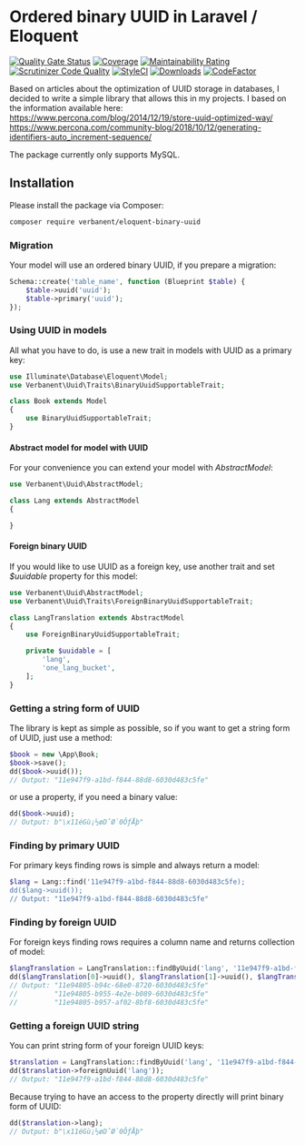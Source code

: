 # Ordered binary UUID in Laravel / Eloquent

[![Quality Gate Status](https://sonarcloud.io/api/project_badges/measure?project=verbanent_eloquent-binary-uuid&metric=alert_status)](https://sonarcloud.io/dashboard?id=verbanent_eloquent-binary-uuid)
[![Coverage](https://sonarcloud.io/api/project_badges/measure?project=verbanent_eloquent-binary-uuid&metric=coverage)](https://sonarcloud.io/dashboard?id=verbanent_eloquent-binary-uuid)
[![Maintainability Rating](https://sonarcloud.io/api/project_badges/measure?project=verbanent_eloquent-binary-uuid&metric=sqale_rating)](https://sonarcloud.io/dashboard?id=verbanent_eloquent-binary-uuid)
[![Scrutinizer Code Quality](https://scrutinizer-ci.com/g/verbanent/eloquent-binary-uuid/badges/quality-score.png?b=master)](https://scrutinizer-ci.com/g/verbanent/eloquent-binary-uuid/?branch=master)
[![StyleCI](https://github.styleci.io/repos/175095051/shield?branch=master)](https://github.styleci.io/repos/175095051)
[![Downloads](https://img.shields.io/packagist/dt/verbanent/eloquent-binary-uuid.svg)](https://packagist.org/packages/verbanent/eloquent-binary-uuid)
[![CodeFactor](https://www.codefactor.io/repository/github/verbanent/eloquent-binary-uuid/badge)](https://www.codefactor.io/repository/github/verbanent/eloquent-binary-uuid)

Based on articles about the optimization of UUID storage in databases, I decided to write a simple library that allows this in my projects. I based on the information available here:  
https://www.percona.com/blog/2014/12/19/store-uuid-optimized-way/  
https://www.percona.com/community-blog/2018/10/12/generating-identifiers-auto_increment-sequence/

The package currently only supports MySQL.

## Installation

Please install the package via Composer:

```bash
composer require verbanent/eloquent-binary-uuid
```

### Migration

Your model will use an ordered binary UUID, if you prepare a migration:

```php
Schema::create('table_name', function (Blueprint $table) {
    $table->uuid('uuid');
    $table->primary('uuid');
});
```

### Using UUID in models

All what you have to do, is use a new trait in models with UUID as a primary key:

```php
use Illuminate\Database\Eloquent\Model;
use Verbanent\Uuid\Traits\BinaryUuidSupportableTrait;

class Book extends Model
{
    use BinaryUuidSupportableTrait;
}
```

#### Abstract model for model with UUID

For your convenience you can extend your model with _AbstractModel_:

```php
use Verbanent\Uuid\AbstractModel;

class Lang extends AbstractModel
{

}
```

#### Foreign binary UUID

If you would like to use UUID as a foreign key, use another trait and set _$uuidable_ property for this model:

```php
use Verbanent\Uuid\AbstractModel;
use Verbanent\Uuid\Traits\ForeignBinaryUuidSupportableTrait;

class LangTranslation extends AbstractModel
{
    use ForeignBinaryUuidSupportableTrait;

    private $uuidable = [
        'lang',
        'one_lang_bucket',
    ];
}
```

### Getting a string form of UUID

The library is kept as simple as possible, so if you want to get a string form of UUID, just use a method:

```php
$book = new \App\Book;
$book->save();
dd($book->uuid());
// Output: "11e947f9-a1bd-f844-88d8-6030d483c5fe"
```

or use a property, if you need a binary value:

```php
dd($book->uuid);
// Output: b"\x11éGù¡½øDˆØ`0ÔƒÅþ"
```

### Finding by primary UUID

For primary keys finding rows is simple and always return a model:

```php
$lang = Lang::find('11e947f9-a1bd-f844-88d8-6030d483c5fe);
dd($lang->uuid());
// Output: "11e947f9-a1bd-f844-88d8-6030d483c5fe"
```

### Finding by foreign UUID

For foreign keys finding rows requires a column name and returns collection of model:

```php
$langTranslation = LangTranslation::findByUuid('lang', '11e947f9-a1bd-f844-88d8-6030d483c5fe');
dd($langTranslation[0]->uuid(), $langTranslation[1]->uuid(), $langTranslation[2]->uuid());
// Output: "11e94805-b94c-68e0-8720-6030d483c5fe"
//         "11e94805-b955-4e2e-b089-6030d483c5fe"
//         "11e94805-b957-af02-8bf8-6030d483c5fe"
```

### Getting a foreign UUID string

You can print string form of your foreign UUID keys:

```php
$translation = LangTranslation::findByUuid('lang', '11e947f9-a1bd-f844-88d8-6030d483c5fe')->first();
dd($translation->foreignUuid('lang'));
// Output: "11e947f9-a1bd-f844-88d8-6030d483c5fe"
```

Because trying to have an access to the property directly will print binary form of UUID: 

```php
dd($translation->lang);
// Output: b"\x11éGù¡½øDˆØ`0ÔƒÅþ"
```
